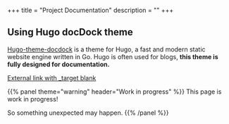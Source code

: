 +++
title = "Project Documentation"
description = ""
+++

## Using Hugo docDock theme

[Hugo-theme-docdock](https://github.com/vjeantet/hugo-theme-docdock) is a theme for Hugo, a fast and modern static website engine written in Go. Hugo is often used for blogs, **this theme is fully designed for documentation.**

[External link with _target blank](http://www.luasoftware.com/)

{{% panel theme="warning" header="Work in progress" %}}
This page is work in progress!

So something unexpected may happen.
{{% /panel %}}
